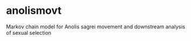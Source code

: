 # anolismovt
Markov chain model for Anolis sagrei movement and downstream analysis of sexual selection
